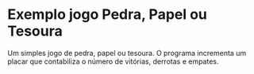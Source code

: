 # Exemplo jogo Pedra, Papel ou Tesoura

Um simples jogo de pedra, papel ou tesoura. O programa incrementa um placar que contabiliza o número de vitórias, derrotas e empates.
